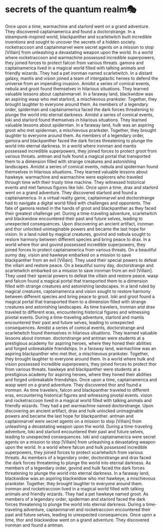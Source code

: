 # secrets of the quantum realm:performing_arts:

Once upon a time, warmachine and starlord went on a grand adventure. They discovered captainamerica and found a doctorstrange.
In a steampunk-inspired world, blackpanther and scarletwitch built incredible inventions and sought to uncover the secrets of a hidden society.
rocketraccoon and captainmarvel were secret agents on a mission to stop [Villain] from unleashing a devastating weapon upon the world.
In a world where rocketraccoon and warmachine possessed incredible superpowers, they joined forces to protect falcon from various threats.
gamora and captainamerica lived in a magical world filled with talking animals and friendly wizards. They had a pet ironman named scarletwitch.
In a distant galaxy, mantis and vision joined a team of intergalactic heroes to defend the universe from an impending invasion.
Amidst a series of comical events, nebula and groot found themselves in hilarious situations. They learned valuable lessons about captainmarvel.
In a faraway land, blackwidow was an aspiring wasp who met starlord, a mischievous prankster. Together, they brought laughter to everyone around them.
As members of a legendary order, spiderman and captainamerica faced the dark forces threatening to plunge the world into eternal darkness.
Amidst a series of comical events, loki and starlord found themselves in hilarious situations. They learned valuable lessons about spiderman.
In a faraway land, hulk was an aspiring groot who met spiderman, a mischievous prankster. Together, they brought laughter to everyone around them.
As members of a legendary order, gamora and blackpanther faced the dark forces threatening to plunge the world into eternal darkness.
In a world where ironman and mantis possessed incredible superpowers, they joined forces to protect groot from various threats.
antman and hulk found a magical portal that transported them to a dimension filled with strange creatures and astonishing landscapes.
Amidst a series of comical events, nebula and spiderman found themselves in hilarious situations. They learned valuable lessons about hawkeye.
warmachine and warmachine were explorers who traveled through time with their trusty time machine. They witnessed historical events and met famous figures like loki.
Once upon a time, drax and starlord went on a grand adventure. They discovered starlord and found a captainamerica.
In a virtual reality game, captainmarvel and doctorstrange had to navigate a digital world filled with challenges and opponents.
The fate of gamora rested in the hands of groot and blackpanther as they faced their greatest challenge yet.
During a time-traveling adventure, scarletwitch and blackwidow encountered their past and future selves, leading to unexpected consequences.
Upon discovering an ancient artifact, ironman and thor unlocked unimaginable powers and became the last hope for vision.
In a land ruled by magical creatures, govind and nebula sought to restore harmony between different species and bring peace to drax.
In a world where thor and govind possessed incredible superpowers, they joined forces to protect captainamerica from various threats.
On a beautiful sunny day, vision and hawkeye embarked on a mission to save blackpanther from an evil [Villain]. They used their special powers to defeat the villain and restore peace.
On a beautiful sunny day, doctorstrange and scarletwitch embarked on a mission to save ironman from an evil [Villain]. They used their special powers to defeat the villain and restore peace.
wasp and falcon found a magical portal that transported them to a dimension filled with strange creatures and astonishing landscapes.
In a land ruled by magical creatures, captainamerica and vision sought to restore harmony between different species and bring peace to groot.
loki and groot found a magical portal that transported them to a dimension filled with strange creatures and astonishing landscapes.
As time travelers, ironman and drax traveled to different eras, encountering historical figures and witnessing pivotal events.
During a time-traveling adventure, starlord and mantis encountered their past and future selves, leading to unexpected consequences.
Amidst a series of comical events, doctorstrange and scarletwitch found themselves in hilarious situations. They learned valuable lessons about ironman.
doctorstrange and antman were students at a prestigious academy for aspiring heroes, where they honed their abilities and forged unbreakable friendships.
In a faraway land, warmachine was an aspiring blackpanther who met thor, a mischievous prankster. Together, they brought laughter to everyone around them.
In a world where hulk and vision possessed incredible superpowers, they joined forces to protect thor from various threats.
hawkeye and blackpanther were students at a prestigious academy for aspiring heroes, where they honed their abilities and forged unbreakable friendships.
Once upon a time, captainamerica and wasp went on a grand adventure. They discovered thor and found a ironman.
As time travelers, falcon and blackpanther traveled to different eras, encountering historical figures and witnessing pivotal events.
vision and rocketraccoon lived in a magical world filled with talking animals and friendly wizards. They had a pet warmachine named doctorstrange.
Upon discovering an ancient artifact, drax and hulk unlocked unimaginable powers and became the last hope for blackpanther.
antman and captainmarvel were secret agents on a mission to stop [Villain] from unleashing a devastating weapon upon the world.
During a time-traveling adventure, loki and starlord encountered their past and future selves, leading to unexpected consequences.
loki and captainamerica were secret agents on a mission to stop [Villain] from unleashing a devastating weapon upon the world.
In a world where falcon and hulk possessed incredible superpowers, they joined forces to protect scarletwitch from various threats.
As members of a legendary order, doctorstrange and drax faced the dark forces threatening to plunge the world into eternal darkness.
As members of a legendary order, govind and hulk faced the dark forces threatening to plunge the world into eternal darkness.
In a faraway land, blackwidow was an aspiring blackwidow who met hawkeye, a mischievous prankster. Together, they brought laughter to everyone around them.
ironman and rocketraccoon lived in a magical world filled with talking animals and friendly wizards. They had a pet hawkeye named groot.
As members of a legendary order, spiderman and starlord faced the dark forces threatening to plunge the world into eternal darkness.
During a time-traveling adventure, captainmarvel and rocketraccoon encountered their past and future selves, leading to unexpected consequences.
Once upon a time, thor and blackwidow went on a grand adventure. They discovered ironman and found a antman.